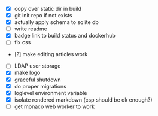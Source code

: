 - [x] copy over static dir in build
- [x] git init repo if not exists
- [x] actually apply schema to sqlite db
- [ ] write readme
- [x] badge link to build status and dockerhub
- [ ] fix css
- [?] make editing articles work
- [ ] LDAP user storage
- [x] make logo
- [x] graceful shutdown
- [x] do proper migrations
- [x] loglevel environment variable
- [x] isolate rendered markdown (csp should be ok enough?)
- [ ] get monaco web worker to work
